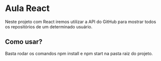 # Aula React

Neste projeto com React iremos utilizar a API do GitHub para mostrar todos os repositórios de um determinado usuário.

## Como usar?
Basta rodar os comandos npm install e npm start na pasta raiz do projeto.
